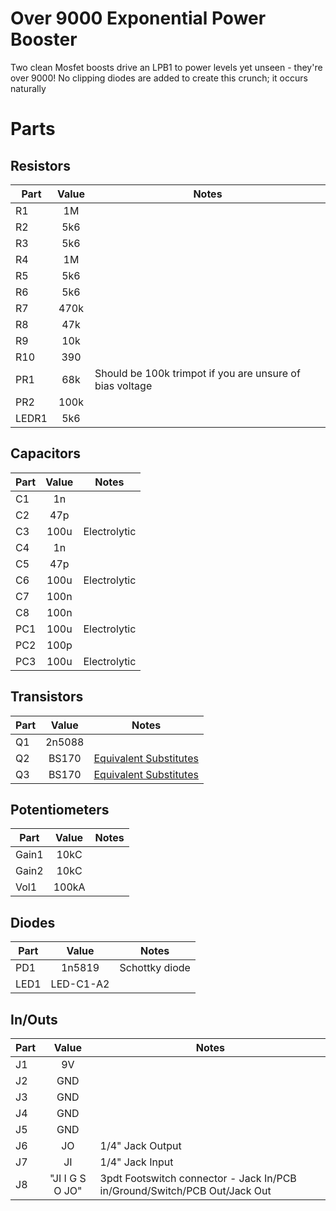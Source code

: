 # Over 9000 Exponential Power Booster

Two clean Mosfet boosts drive an LPB1 to power levels yet unseen - they're over 9000!
No clipping diodes are added to create this crunch; it occurs naturally

# Parts
## Resistors
| Part | Value | Notes |
|----|:---:|-----|
| R1 | 1M |
| R2 | 5k6 |
| R3 | 5k6 |
| R4 | 1M |
| R5 | 5k6 |
| R6 | 5k6 |
| R7 | 470k |
| R8 | 47k |
| R9 | 10k |
| R10 | 390 |
| PR1 | 68k | Should be 100k trimpot if you are unsure of bias voltage |
| PR2 | 100k |
| LEDR1 | 5k6 |

## Capacitors
| Part | Value | Notes |
|----|:---:|-----|
| C1 | 1n |
| C2 | 47p |
| C3 | 100u | Electrolytic |
| C4 | 1n |
| C5 | 47p |
| C6 | 100u | Electrolytic |
| C7 | 100n |
| C8 | 100n |
| PC1 | 100u | Electrolytic |
| PC2 | 100p |
| PC3 | 100u | Electrolytic |

## Transistors
| Part | Value | Notes |
|----|:---:|-----|
| Q1 | 2n5088 |
| Q2 | BS170 | [Equivalent Substitutes](https://alltransistors.com/mosfet/crsearch.php?&struct=MOSFET&polarity=N&pd=0.83&uds=60&ugsth=3&id=0.5&rds=5&caps=TO92) |
| Q3 | BS170 | [Equivalent Substitutes](https://alltransistors.com/mosfet/crsearch.php?&struct=MOSFET&polarity=N&pd=0.83&uds=60&ugsth=3&id=0.5&rds=5&caps=TO92) |

## Potentiometers
| Part | Value | Notes |
|----|:---:|-----|
| Gain1 | 10kC |
| Gain2 | 10kC |
| Vol1 | 100kA |

## Diodes
| Part | Value | Notes |
|----|:---:|-----|
| PD1 | 1n5819 | Schottky diode |
| LED1 | LED-C1-A2 |

## In/Outs
| Part | Value | Notes |
|----|:---:|-----|
| J1 | 9V |
| J2 | GND |
| J3 | GND |
| J4 | GND |
| J5 | GND |
| J6 | JO | 1/4" Jack Output |
| J7 | JI | 1/4" Jack Input |
| J8 | "JI  I  G  S  O  JO" | 3pdt Footswitch connector - Jack In/PCB in/Ground/Switch/PCB Out/Jack Out |



